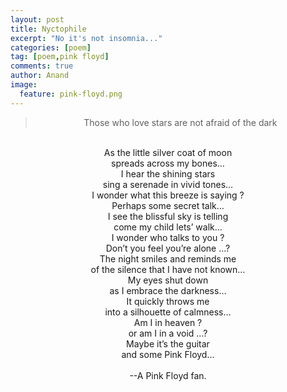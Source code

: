 ```yaml
---
layout: post
title: Nyctophile
excerpt: "No it's not insomnia..."
categories: [poem]
tag: [poem,pink floyd]
comments: true
author: Anand
image:
  feature: pink-floyd.png
---
```



> <center>Those who love stars are not afraid of the dark</center>

<br/>

<center>As the little silver coat of moon  </center>
<center>spreads across my bones…  </center>
<center>I hear the shining stars  </center>
<center>sing a serenade in vivid tones…  </center>

<center>I wonder what this breeze is saying ?  </center>
<center>Perhaps some secret talk…  </center>
<center>I see the blissful sky is telling  </center>
<center>come my child lets’ walk…  </center>

<center>I wonder who talks to you ?  </center>
<center>Don’t you feel you’re alone …?  </center>
<center>The night smiles and reminds me  </center>
<center>of the silence that I have not known…  </center>

<center>My eyes shut down  </center>
<center>as I embrace the darkness…  </center>
<center>It quickly throws me  </center>
<center>into a silhouette of calmness…  </center>

<center>Am I in heaven ?  </center>
<center>or am I in a void …?  </center>
<center>Maybe it’s the guitar  </center>
<center>and some Pink Floyd…  </center>

<br/>

<center>--A Pink Floyd fan. <i class="fa fa-music" aria-hidden="true"></i></center>
